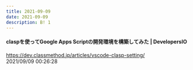 ```yaml
---
title: 2021-09-09
date: 2021-09-09
description: B! 1
---
```


#### claspを使ってGoogle Apps Scriptの開発環境を構築してみた | DevelopersIO
https://dev.classmethod.jp/articles/vscode-clasp-setting/<br>
2021/09/09 00:26:28<br>


